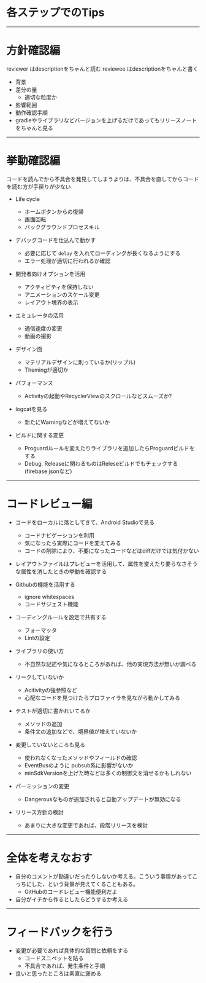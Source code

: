 # 各ステップでのTips

---

# 方針確認編

reviewer はdescriptionをちゃんと読む
reviewee はdescriptionをちゃんと書く

- 背景
- 差分の量
  - 適切な粒度か
- 影響範囲
- 動作確認手順
- gradleやライブラリなどバージョンを上げるだけであってもリリースノートをちゃんと見る

---

# 挙動確認編

コードを読んでから不具合を発見してしまうよりは、不具合を直してからコードを読む方が手戻りが少ない

- Life cycle
  - ホームボタンからの復帰
  - 画面回転
  - バックグラウンドプロセスキル

- デバッグコードを仕込んで動かす
  - 必要に応じて `delay` を入れてローディングが長くなるようにする
  - エラー処理が適切に行われるか確認

- 開発者向けオプションを活用
  - アクティビティを保持しない
  - アニメーションのスケール変更
  - レイアウト境界の表示

- エミュレータの活用
  - 通信速度の変更
  - 動画の撮影

- デザイン面
  - マテリアルデザインに則っているか(リップル)
  - Themingが適切か

- パフォーマンス
  - Activityの起動やRecyclerViewのスクロールなどスムーズか?

- logcatを見る
  - 新たにWarningなどが増えてないか

- ビルドに関する変更
  - Proguardルールを変えたりライブラリを追加したらProguardビルドをする
  - Debug, Releaseに関わるものはReleseビルドでもチェックする(firebase jsonなど)

---

# コードレビュー編

- コードをローカルに落としてきて、Android Studioで見る
  - コードナビゲーションを利用
  - 気になったら実際にコードを変えてみる
  - コードの削除により、不要になったコードなどはdiffだけでは気付かない

- レイアウトファイルはプレビューを活用して、属性を変えたり要らなさそうな属性を消したときの挙動を確認する

- Githubの機能を活用する
  - ignore whitespaces
  - コードサジェスト機能
  
- コーディングルールを設定で共有する
  - フォーマッタ
  - Lintの設定

- ライブラリの使い方
  - 不自然な記述や気になるところがあれば、他の実現方法が無いか調べる

- リークしていないか
  - Acitivityの強参照など
  - 心配なコードを見つけたらプロファイラを見ながら動かしてみる

- テストが適切に書かれいてるか
  - メソッドの追加
  - 条件文の追加などで、境界値が増えていないか

- 変更していないところも見る
  - 使われなくなったメソッドやフィールドの確認
  - EventBusのように pubsub系に影響がないか
  - minSdkVersionを上げた時などは多くの制御文を消せるかもしれない

- パーミッションの変更
  - Dangerousなものが追加されると自動アップデートが無効になる

- リリース方針の検討
  - あまりに大きな変更であれば、段階リリースを検討

---

# 全体を考えなおす

- 自分のコメントが勘違いだったりしないか考える。こういう事情があってこっちにした、という背景が見えてくることもある。
  - GitHubのコードレビュー機能便利だよ
- 自分がイチから作るとしたらどうするか考える

---

# フィードバックを行う

- 変更が必要であれば具体的な質問と依頼をする
  - コードスニペットを貼る
  - 不具合であれば、発生条件と手順
- 良いと思ったところは素直に褒める
